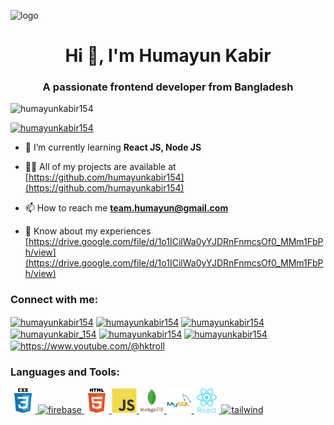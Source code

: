 ![logo](https://github.com/humayunkabir154/humayunkabir154/blob/main/github_cover_my_photos.jpg)
<h1 align="center">Hi 👋, I'm Humayun Kabir</h1>
<h3 align="center">A passionate frontend developer from Bangladesh</h3>

<p align="left"> <img src="https://komarev.com/ghpvc/?username=humayunkabir154&label=Profile%20views&color=0e75b6&style=flat" alt="humayunkabir154" /> </p>

<p align="left"> <a href="https://twitter.com/humayunkabir154" target="blank"><img src="https://img.shields.io/twitter/follow/humayunkabir154?logo=twitter&style=for-the-badge" alt="humayunkabir154" /></a> </p>

- 🌱 I’m currently learning **React JS, Node JS**

- 👨‍💻 All of my projects are available at [https://github.com/humayunkabir154](https://github.com/humayunkabir154)

- 📫 How to reach me **team.humayun@gmail.com**

- 📄 Know about my experiences [https://drive.google.com/file/d/1o1ICilWa0yYJDRnFnmcsOf0_MMm1FbPh/view](https://drive.google.com/file/d/1o1ICilWa0yYJDRnFnmcsOf0_MMm1FbPh/view)

<h3 align="left">Connect with me:</h3>
<p align="left">
<a href="https://twitter.com/humayunkabir154" target="blank"><img align="center" src="https://raw.githubusercontent.com/rahuldkjain/github-profile-readme-generator/master/src/images/icons/Social/twitter.svg" alt="humayunkabir154" height="30" width="40" /></a>
<a href="https://linkedin.com/in/humayunkabir154" target="blank"><img align="center" src="https://raw.githubusercontent.com/rahuldkjain/github-profile-readme-generator/master/src/images/icons/Social/linked-in-alt.svg" alt="humayunkabir154" height="30" width="40" /></a>
<a href="https://fb.com/humayunkabir154" target="blank"><img align="center" src="https://raw.githubusercontent.com/rahuldkjain/github-profile-readme-generator/master/src/images/icons/Social/facebook.svg" alt="humayunkabir154" height="30" width="40" /></a>
<a href="https://instagram.com/humayunkabir_154" target="blank"><img align="center" src="https://raw.githubusercontent.com/rahuldkjain/github-profile-readme-generator/master/src/images/icons/Social/instagram.svg" alt="humayunkabir_154" height="30" width="40" /></a>
<a href="https://dribbble.com/humayunkabir154" target="blank"><img align="center" src="https://raw.githubusercontent.com/rahuldkjain/github-profile-readme-generator/master/src/images/icons/Social/dribbble.svg" alt="humayunkabir154" height="30" width="40" /></a>
<a href="https://www.behance.net/humayunkabir154" target="blank"><img align="center" src="https://raw.githubusercontent.com/rahuldkjain/github-profile-readme-generator/master/src/images/icons/Social/behance.svg" alt="humayunkabir154" height="30" width="40" /></a>
<a href="https://www.youtube.com/c/https://www.youtube.com/@hktroll" target="blank"><img align="center" src="https://raw.githubusercontent.com/rahuldkjain/github-profile-readme-generator/master/src/images/icons/Social/youtube.svg" alt="https://www.youtube.com/@hktroll" height="30" width="40" /></a>
</p>

<h3 align="left">Languages and Tools:</h3>
<p align="left"> <a href="https://www.w3schools.com/css/" target="_blank" rel="noreferrer"> <img src="https://raw.githubusercontent.com/devicons/devicon/master/icons/css3/css3-original-wordmark.svg" alt="css3" width="40" height="40"/> </a> <a href="https://firebase.google.com/" target="_blank" rel="noreferrer"> <img src="https://www.vectorlogo.zone/logos/firebase/firebase-icon.svg" alt="firebase" width="40" height="40"/> </a> <a href="https://www.w3.org/html/" target="_blank" rel="noreferrer"> <img src="https://raw.githubusercontent.com/devicons/devicon/master/icons/html5/html5-original-wordmark.svg" alt="html5" width="40" height="40"/> </a> <a href="https://developer.mozilla.org/en-US/docs/Web/JavaScript" target="_blank" rel="noreferrer"> <img src="https://raw.githubusercontent.com/devicons/devicon/master/icons/javascript/javascript-original.svg" alt="javascript" width="40" height="40"/> </a> <a href="https://www.mongodb.com/" target="_blank" rel="noreferrer"> <img src="https://raw.githubusercontent.com/devicons/devicon/master/icons/mongodb/mongodb-original-wordmark.svg" alt="mongodb" width="40" height="40"/> </a> <a href="https://www.mysql.com/" target="_blank" rel="noreferrer"> <img src="https://raw.githubusercontent.com/devicons/devicon/master/icons/mysql/mysql-original-wordmark.svg" alt="mysql" width="40" height="40"/> </a> <a href="https://reactjs.org/" target="_blank" rel="noreferrer"> <img src="https://raw.githubusercontent.com/devicons/devicon/master/icons/react/react-original-wordmark.svg" alt="react" width="40" height="40"/> </a> <a href="https://tailwindcss.com/" target="_blank" rel="noreferrer"> <img src="https://www.vectorlogo.zone/logos/tailwindcss/tailwindcss-icon.svg" alt="tailwind" width="40" height="40"/> </a> </p>
